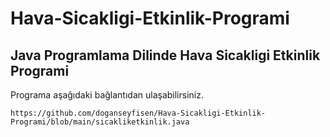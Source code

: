 # Hava-Sicakligi-Etkinlik-Programi

## Java Programlama Dilinde Hava Sicakligi Etkinlik Programi

Programa aşağıdaki bağlantıdan ulaşabilirsiniz.

```
https://github.com/doganseyfisen/Hava-Sicakligi-Etkinlik-Programi/blob/main/sicakliketkinlik.java
```

